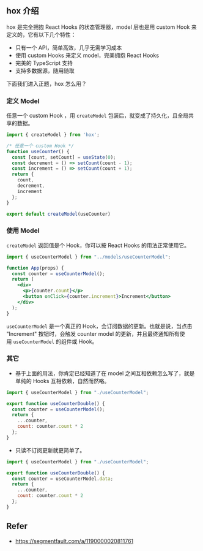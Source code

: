 ## hox 介绍

hox 是完全拥抱 React Hooks 的状态管理器，model 层也是用 custom Hook 来定义的，它有以下几个特性：

- 只有一个 API，简单高效，几乎无需学习成本
- 使用 custom Hooks 来定义 model，完美拥抱 React Hooks
- 完美的 TypeScript 支持
- 支持多数据源，随用随取

下面我们进入正题，hox 怎么用？

### 定义 Model

任意一个 custom Hook ，用 `createModel` 包装后，就变成了持久化，且全局共享的数据。

```js
import { createModel } from 'hox';

/* 任意一个 custom Hook */
function useCounter() {
  const [count, setCount] = useState(0);
  const decrement = () => setCount(count - 1);
  const increment = () => setCount(count + 1);
  return {
    count,
    decrement,
    increment
  };
}

export default createModel(useCounter)
```


### 使用 Model

`createModel` 返回值是个 Hook，你可以按 React Hooks 的用法正常使用它。

```jsx
import { useCounterModel } from "../models/useCounterModel";

function App(props) {
  const counter = useCounterModel();
  return (
    <div>
      <p>{counter.count}</p>
      <button onClick={counter.increment}>Increment</button>
    </div>
  );
}
```

`useCounterModel` 是一个真正的 Hook，会订阅数据的更新。也就是说，当点击 "Increment" 按钮时，会触发 counter model 的更新，并且最终通知所有使用 `useCounterModel` 的组件或 Hook。


### 其它

- 基于上面的用法，你肯定已经知道了在 model 之间互相依赖怎么写了，就是单纯的 Hooks 互相依赖，自然而然咯。
```jsx
import { useCounterModel } from "./useCounterModel";

export function useCounterDouble() {
  const counter = useCounterModel();
  return {
    ...counter,
    count: counter.count * 2
  };
}
```

- 只读不订阅更新就更简单了。

```js
import { useCounterModel } from "./useCounterModel";

export function useCounterDouble() {
  const counter = useCounterModel.data;
  return {
    ...counter,
    count: counter.count * 2
  };
}
```


## Refer
- https://segmentfault.com/a/1190000020811761
